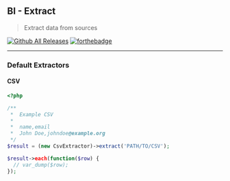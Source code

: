 <p align="center">
  <h2>BI - Extract</h2>
</p>

> Extract data from sources

[![Github All Releases](https://img.shields.io/github/downloads/edbizarro/bi-extract/total.svg?style=for-the-badge)](https://github.com/edbizarro/bi-extract) [![forthebadge](https://forthebadge.com/images/badges/contains-cat-gifs.svg)](https://forthebadge.com)


---

### Default Extractors

#### CSV

```php
<?php

/**
 *  Example CSV
 *
 *  name,email
 *  John Doe,johndoe@example.org
 */ 
$result = (new CsvExtractor)->extract('PATH/TO/CSV');

$result->each(function($row) {
  // var_dump($row);
});
```

